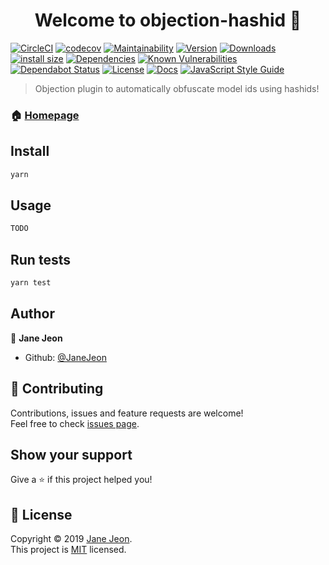 <h1 align="center">Welcome to objection-hashid 👋</h1>

[![CircleCI](https://img.shields.io/circleci/build/github/JaneJeon/objection-hashid)](https://circleci.com/gh/JaneJeon/objection-hashid) [![codecov](https://codecov.io/gh/JaneJeon/objection-hashid/branch/master/graph/badge.svg)](https://codecov.io/gh/JaneJeon/objection-hashid) [![Maintainability](https://api.codeclimate.com/v1/badges/744d3e3b2ab971a81016/maintainability)](https://codeclimate.com/github/JaneJeon/objection-hashid/maintainability) [![Version](https://img.shields.io/npm/v/objection-hashid)](https://www.npmjs.com/package/objection-hashid) [![Downloads](https://img.shields.io/npm/dt/objection-hashid)](https://www.npmjs.com/package/objection-hashid) [![install size](https://packagephobia.now.sh/badge?p=objection-hashid)](https://packagephobia.now.sh/result?p=objection-hashid) [![Dependencies](https://img.shields.io/david/JaneJeon/objection-hashid)](https://david-dm.org/JaneJeon/objection-hashid) [![Known Vulnerabilities](https://snyk.io//test/github/JaneJeon/objection-hashid/badge.svg?targetFile=package.json)](https://snyk.io//test/github/JaneJeon/objection-hashid?targetFile=package.json) [![Dependabot Status](https://api.dependabot.com/badges/status?host=github&repo=JaneJeon/objection-hashid)](https://dependabot.com) [![License](https://img.shields.io/npm/l/objection-hashid)](https://github.com/JaneJeon/objection-hashid/blob/master/LICENSE) [![Docs](https://img.shields.io/badge/docs-github-blue)](https://janejeon.github.io/objection-hashid) [![JavaScript Style Guide](https://img.shields.io/badge/code_style-standard-brightgreen.svg)](https://standardjs.com)

> Objection plugin to automatically obfuscate model ids using hashids!

### 🏠 [Homepage](https://github.com/JaneJeon/objection-hashid)

## Install

```sh
yarn
```

## Usage

```sh
TODO
```

## Run tests

```sh
yarn test
```

## Author

👤 **Jane Jeon**

* Github: [@JaneJeon](https://github.com/JaneJeon)

## 🤝 Contributing

Contributions, issues and feature requests are welcome!  
Feel free to check [issues page](https://github.com/JaneJeon/objection-hashid/issues).

## Show your support

Give a ⭐️ if this project helped you!

## 📝 License

Copyright © 2019 [Jane Jeon](https://github.com/JaneJeon).  
This project is [MIT](https://github.com/JaneJeon/objection-hashid/blob/master/LICENSE) licensed.
